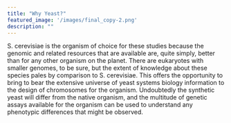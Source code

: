 ```yaml
---
title: "Why Yeast?"
featured_image: '/images/final_copy-2.png'
description: ""
---
```


S. cerevisiae is the organism of choice for these studies because the genomic and related resources that are available are, quite simply, better than for any other organism on the planet. There are eukaryotes with smaller genomes, to be sure, but the extent of knowledge about these species pales by comparison to S. cerevisiae. This offers the opportunity to bring to bear the extensive universe of yeast systems biology information to the design of chromosomes for the organism. Undoubtedly the synthetic yeast will differ from the native organism, and the multitude of genetic assays available for the organism can be used to understand any phenotypic differences that might be observed.
